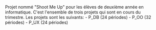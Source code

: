 Projet nommé "Shoot Me Up" pour les élèves de deuxième année en informatique. C'est l'ensemble de trois projets qui sont en cours du trimestre.
Les projets sont les suivants:
    - P_DB (24 périodes)
    - P_OO (32 périodes)
    - P_UX (24 périodes)
